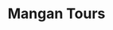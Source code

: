 ---
title: "Mangan Tours"
address: "Crossview House, Port Road, Letterkenny, Co. Donegal"
tel: "+353 (0)74 912 8410"
county: "Donegal"
category: "Coach Hire"
type: "Content"
lat: "54.95115661621094"
lng: "-7.736715793609619"
---